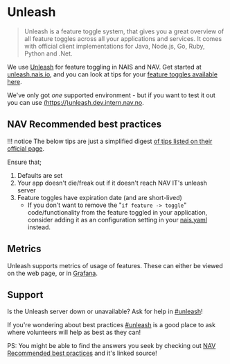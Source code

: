 # Unleash

> Unleash is a feature toggle system, that gives you a great overview of all feature toggles across all your applications and services. It comes with official client implementations for Java, Node.js, Go, Ruby, Python and .Net.

We use [Unleash](https://docs.getunleash.io/) for feature toggling in NAIS and NAV.
Get started at [unleash.nais.io](https://unleash.nais.io/), and you can look at tips for your [feature toggles available here](https://www.unleash-hosted.com/articles/what-are-the-feature-toggle-best-practices).

We've only got _one_  supported environment - but if you want to test it out you can use [(https://)unleash.dev.intern.nav.no](https://unleash.dev.intern.nav.no/).

## NAV Recommended best practices

!!! notice
    The below tips are just a simplified digest [of tips listed on their official page](https://www.unleash-hosted.com/articles/what-are-the-feature-toggle-best-practices).

Ensure that;

1. Defaults are set
2. Your app doesn't die/freak out if it doesn't reach NAV IT's unleash server
3. Feature toggles have expiration date (and are short-lived)
    - If you don't want to remove the "`if feature -> toggle`" code/functionality from the feature toggled in your application, consider adding it as an configuration setting in your [nais.yaml](../../nais-application/nais.yaml/reference#specenvfromconfigmap) instead.

## Metrics
Unleash supports metrics of usage of features.
These can either be viewed on the web page, or in [Grafana](https://grafana.adeo.no/d/vnCneDVWk/unleash?orgId=1).

## Support
Is the Unleash server down or unavailable? Ask for help in [#unleash](https://nav-it.slack.com/archives/C9BPTSULS)!

If you're wondering about best practices [#unleash](https://nav-it.slack.com/archives/C9BPTSULS) is a good place to ask where volunteers will help as best as they can!

PS: You might be able to find the answers you seek by checking out [NAV Recommended best practices](#nav-recommended-best-practices) and it's linked source!
